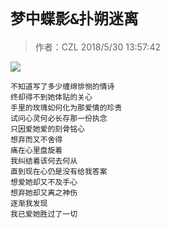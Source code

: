 # `梦中蝶影&扑朔迷离`
> 作者：CZL  2018/5/30 13:57:42 

![](http://b11.photo.store.qq.com/psb?/V10aVfYT2mEhGL/lzpR34YB3BSOnocHwplgfAms6PaodQ6PHgntUvUrfDA!/b/dAsAAAAAAAAA&bo=gALHAoACxwIFByQ!)
    
    不知道写了多少缠绵悱恻的情诗
    终却得不到她体贴的关心
    手里的玫瑰如何化为那爱情的珍贵 
    试问心灵何必长存那一份执念
    只因爱她爱的刻骨铭心
    想弃而又不舍得
    痛在心里盘旋着
    我纠结着该何去何从
    直到现在心仍是没有给我答案
    想爱她却又不及手心
    想弃她却又离之神伤
    逐渐我发现
    我已爱她胜过了一切 